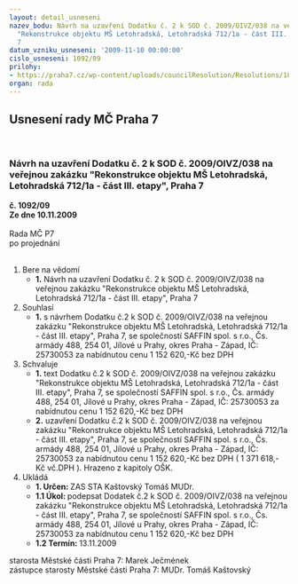 ```yaml
---
layout: detail_usneseni
nazev_bodu: Návrh na uzavření Dodatku č. 2 k SOD č. 2009/OIVZ/038 na veřejnou zakázku
  "Rekonstrukce objektu MŠ Letohradská, Letohradská 712/1a - část III. etapy", Praha
  7
datum_vzniku_usneseni: '2009-11-10 00:00:00'
cislo_usneseni: 1092/09
prilohy:
- https://praha7.cz/wp-content/uploads/councilResolution/Resolutions/18322/56-dod_n%c3%a1vrh.doc
organ: rada
---
```

<div id="ucUsn_pList" class="usn">
	<span><h2>Usnesení rady MČ Praha 7 </h2>
<br></span><div class="standBody">
<span><h3>Návrh na uzavření Dodatku č. 2 k SOD č. 2009/OIVZ/038 na veřejnou zakázku "Rekonstrukce objektu MŠ Letohradská, Letohradská 712/1a - část III. etapy", Praha 7</h3></span><div class="center">
		<strong>č. 1092/09</strong><br>
	</div>
<div class="center">
		<strong>Ze dne 10.11.2009</strong><br><br>
	</div>Rada MČ P7<br> po projednání<br><br><ol>
<li>Bere na vědomí<ul><li>
<strong>1.</strong> Návrh na uzavření Dodatku č. 2 k SOD č. 2009/OIVZ/038 na veřejnou zakázku "Rekonstrukce objektu MŠ Letohradská, Letohradská 712/1a - část III. etapy", Praha 7</li></ul>
</li>
<li>Souhlasí<ul><li>
<strong>1.</strong> s návrhem Dodatku č.2 k SOD č. 2009/OIVZ/038 na veřejnou zakázku "Rekonstrukce objektu MŠ Letohradská, Letohradská 712/1a - část III. etapy", Praha 7, se společností SAFFIN spol. s r.o., Čs. armády 488, 254 01, Jílové u Prahy, okres Praha - Západ, IČ: 25730053 za nabídnutou cenu 1 152 620,-Kč bez DPH</li></ul>
</li>
<li>Schvaluje<ul>
<li>
<strong>1.</strong> text Dodatku č.2 k SOD č. 2009/OIVZ/038 na veřejnou zakázku "Rekonstrukce objektu MŠ Letohradská, Letohradská 712/1a - část III. etapy", Praha 7, se společností SAFFIN spol. s r.o., Čs. armády 488, 254 01, Jílové u Prahy, okres Praha - Západ, IČ: 25730053 za nabídnutou cenu 1 152 620,-Kč bez DPH</li>
<li>
<strong>2.</strong> uzavření Dodatku č.2 k SOD č. 2009/OIVZ/038 na veřejnou zakázku "Rekonstrukce objektu MŠ Letohradská, Letohradská 712/1a - část III. etapy", Praha 7, se společností SAFFIN spol. s r.o., Čs. armády 488, 254 01, Jílové u Prahy, okres Praha - Západ, IČ: 25730053 za nabídnutou cenu 1 152 620,-Kč bez DPH  ( 1 371 618,- Kč vč.DPH ). Hrazeno z kapitoly OŠK. </li>
</ul>
</li>
<li>Ukládá<ul>
<li>
<strong>1. Určen: </strong>ZAS STA Kaštovský Tomáš MUDr.</li>
<li>
<strong>1.1 Úkol: </strong>podepsat  Dodatek č.2 k SOD č. 2009/OIVZ/038  na veřejnou zakázku "Rekonstrukce objektu MŠ Letohradská, Letohradská 712/1a - část III. etapy", Praha 7, se společností SAFFIN spol. s r.o., Čs. armády 488, 254 01, Jílové  u  Prahy,  okres Praha - Západ,  IČ: 25730053    za nabídnutou cenu 1 152 620,-Kč bez DPH</li>
<li>
<strong>1.2 Termín: </strong>13.11.2009</li>
</ul>
</li>
</ol>starosta Městské části Praha 7: Marek Ječmének<br>zástupce starosty Městské části Praha 7: MUDr. Tomáš Kaštovský 
</div>
</div>
